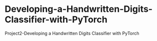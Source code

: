 # Developing-a-Handwritten-Digits-Classifier-with-PyTorch
Project2-Developing a Handwritten Digits Classifier with PyTorch
